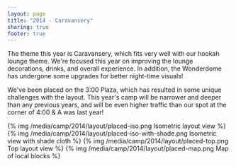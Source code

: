 ```yaml
---
layout: page
title: "2014 - Caravansery"
sharing: true
footer: true
---
```

The theme this year is Caravansery, which fits very well with our hookah lounge
theme. We're focused this year on improving the lounge decorations, drinks, and
overall experience. In addition, the Wonderdome has undergone some upgrades for
better night-time visuals!

We've been placed on the 3:00 Plaza, which has resulted in some unique
challenges with the layout. This year's camp will be narrower and deeper than
any previous years, and will be even higher traffic than our spot at the corner
of 4:00 & A was last year!

{% img /media/camp/2014/layout/placed-iso.png Isometric layout view %}
{% img /media/camp/2014/layout/placed-iso-with-shade.png Isometric view with shade cloth %}
{% img /media/camp/2014/layout/placed-top.png Top layout view %}
{% img /media/camp/2014/layout/placed-map.png Map of local blocks %}
